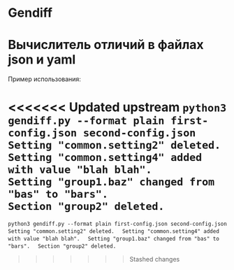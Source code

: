 # Gendiff
# Вычислитель отличий в файлах json и yaml


Пример использования:

<<<<<<< Updated upstream
`python3 gendiff.py --format plain first-config.json second-config.json`  
`Setting "common.setting2" deleted.`  
`Setting "common.setting4" added with value "blah blah".`  
`Setting "group1.baz" changed from "bas" to "bars".`  
`Section "group2" deleted.`  
=======
`
python3 gendiff.py --format plain first-config.json second-config.json  
`
`
Setting "common.setting2" deleted.  
`
`
Setting "common.setting4" added with value "blah blah".  
`
`
Setting "group1.baz" changed from "bas" to "bars".  
`
`
Section "group2" deleted.  
`
>>>>>>> Stashed changes
